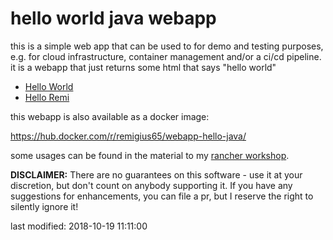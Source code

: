 
hello world java webapp
=======================

this is a simple web app that can be used to for demo and testing purposes, e.g. for cloud
infrastructure, container management and/or a ci/cd pipeline.
it is a webapp that just returns some html that says "hello world"

* [Hello World](http://localhost:8080)
* [Hello Remi](http://localhost:8080?name=Remi)

this webapp is also available as a docker image:

https://hub.docker.com/r/remigius65/webapp-hello-java/

some usages can be found in the material to my [rancher workshop](https://github.com/Remigius2011/rancher-workshop).

__DISCLAIMER:__ There are no guarantees on this software - use it at your discretion, but don't count on anybody
supporting it. If you have any suggestions for enhancements, you can file a pr, but I reserve the right
to silently ignore it!

last modified: 2018-10-19 11:11:00
